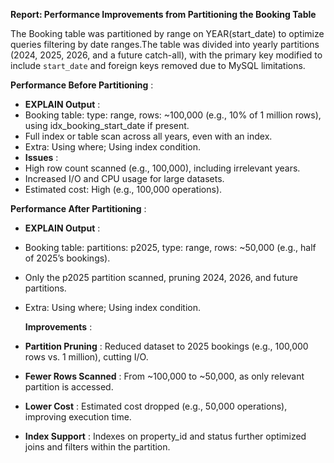 **Report: Performance Improvements from Partitioning the Booking Table**

The Booking table was partitioned by range on YEAR(start_date) to optimize queries filtering by date ranges.The table was divided into yearly partitions (2024, 2025, 2026, and a future catch-all), with the primary key modified to include `start_date` and foreign keys removed due to MySQL limitations.

 **Performance Before Partitioning** :

* **EXPLAIN Output** :
* Booking table: type: range, rows: ~100,000 (e.g., 10% of 1 million rows), using idx_booking_start_date if present.
* Full index or table scan across all years, even with an index.
* Extra: Using where; Using index condition.
* **Issues** :
* High row count scanned (e.g., 100,000), including irrelevant years.
* Increased I/O and CPU usage for large datasets.
* Estimated cost: High (e.g., 100,000 operations).

 **Performance After Partitioning** :

* **EXPLAIN Output** :
* Booking table: partitions: p2025, type: range, rows: ~50,000 (e.g., half of 2025’s bookings).
* Only the p2025 partition scanned, pruning 2024, 2026, and future partitions.
* Extra: Using where; Using index condition.

    **Improvements** :

* **Partition Pruning** : Reduced dataset to 2025 bookings (e.g., 100,000 rows vs. 1 million), cutting I/O.
* **Fewer Rows Scanned** : From ~100,000 to ~50,000, as only relevant partition is accessed.
* **Lower Cost** : Estimated cost dropped (e.g., 50,000 operations), improving execution time.
* **Index Support** : Indexes on property_id and status further optimized joins and filters within the partition.
